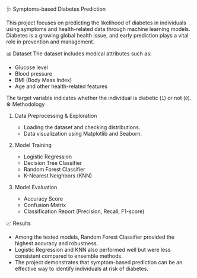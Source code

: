 🩺 Symptoms-based Diabetes Prediction

This project focuses on predicting the likelihood of diabetes in individuals using symptoms and health-related data through machine learning models. 
Diabetes is a growing global health issue, and early prediction plays a vital role in prevention and management.

📊 Dataset
The dataset includes medical attributes such as:
- Glucose level  
- Blood pressure  
- BMI (Body Mass Index)  
- Age and other health-related features  

The target variable indicates whether the individual is diabetic (`1`) or not (`0`).
⚙️ Methodology
1. Data Preprocessing & Exploration
   - Loading the dataset and checking distributions.  
   - Data visualization using Matplotlib and Seaborn.  

2. Model Training
   - Logistic Regression  
   - Decision Tree Classifier  
   - Random Forest Classifier  
   - K-Nearest Neighbors (KNN)  

3. Model Evaluation  
   - Accuracy Score  
   - Confusion Matrix  
   - Classification Report (Precision, Recall, F1-score)  

📈 Results
- Among the tested models, Random Forest Classifier provided the highest accuracy and robustness.  
- Logistic Regression and KNN also performed well but were less consistent compared to ensemble methods.  
- The project demonstrates that symptom-based prediction can be an effective way to identify individuals at risk of diabetes.

